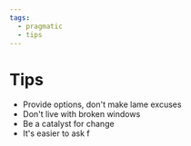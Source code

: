 ```yaml
---
tags:
  - pragmatic
  - tips
---
```

# Tips
* Provide options, don't make lame excuses
* Don't live with broken windows
* Be a catalyst for change
* It's easier to ask f